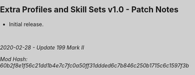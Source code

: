 <!doctype html>
<html>
<head>
<title>Extra Profiles and Skill Sets v1.0 - Patch Notes</title>
<link rel="stylesheet" type="text/css" href="/Payday-2-Mod-Updates/style.css">
<style type="text/css">
body, html {
    background-color: #cfcfcf;
    height: 100%;
    margin: 0px;
    padding: 0px;
}

#mainContainer {
    background-color: #ffffff;
    margin-left: auto !important;
    margin-right: auto !important;
    width: 900px;
    border-color: #afafaf;
    border-style: solid;
    border-width: 1px;
    padding: 40px;
}
</style>
</head>
<body>
<div id="mainContainer" class="markdown-body">
<h2>Extra Profiles and Skill Sets v1.0 - Patch Notes</h2>
<ul>
<li>Initial release.</li>
</ul>
<br>
<p><i>2020-02-28 - Update 199 Mark II</i></p>
<p><i>Mod Hash: 60b2f8e1f56c21dd1b4e7c7fc0a50ff31ddded6c7b846c250b1715c6c1597f3b</i></p>
</div>
</body>
</html>
